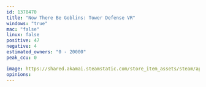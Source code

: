 ```yaml
---
id: 1378470
title: "Now There Be Goblins: Tower Defense VR"
windows: "true"
mac: "false"
linux: false
positive: 47
negative: 4
estimated_owners: "0 - 20000"
peak_ccu: 0

image: https://shared.akamai.steamstatic.com/store_item_assets/steam/apps/1378470/header.jpg?t=1727256646
opinions:
---
```


